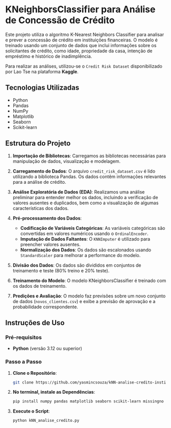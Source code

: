 # KNeighborsClassifier para Análise de Concessão de Crédito

Este projeto utiliza o algoritmo K-Nearest Neighbors Classifier para analisar e prever a concessão de crédito em instituições financeiras. O modelo é treinado usando um conjunto de dados que inclui informações sobre os solicitantes de crédito, como idade, propriedade da casa, intenção de empréstimo e histórico de inadimplência.

Para realizar as análises, utilizou-se o `Credit Risk Dataset` disponibilizado por Lao Tse na plataforma **Kaggle**.

## Tecnologias Utilizadas

- Python
- Pandas
- NumPy
- Matplotlib
- Seaborn
- Scikit-learn

## Estrutura do Projeto

1. **Importação de Bibliotecas**: Carregamos as bibliotecas necessárias para manipulação de dados, visualização e modelagem.
  
2. **Carregamento de Dados**: O arquivo `credit_risk_dataset.csv` é lido utilizando a biblioteca Pandas. Os dados contêm informações relevantes para a análise de crédito.

3. **Análise Exploratória de Dados (EDA)**: Realizamos uma análise preliminar para entender melhor os dados, incluindo a verificação de valores ausentes e duplicados, bem como a visualização de algumas características dos dados.

4. **Pré-processamento dos Dados**:
    - **Codificação de Variáveis Categóricas**: As variáveis categóricas são convertidas em valores numéricos usando o `OrdinalEncoder`.
    - **Imputação de Dados Faltantes**: O `KNNImputer` é utilizado para preencher valores ausentes.
    - **Normalização dos Dados**: Os dados são escalonados usando `StandardScaler` para melhorar a performance do modelo.

5. **Divisão dos Dados**: Os dados são divididos em conjuntos de treinamento e teste (80% treino e 20% teste).

6. **Treinamento do Modelo**: O modelo KNeighborsClassifier é treinado com os dados de treinamento.

7. **Predições e Avaliação**: O modelo faz previsões sobre um novo conjunto de dados (`novos_clientes.csv`) e exibe a previsão de aprovação e a probabilidade correspondente.

## Instruções de Uso

### Pré-requisitos

- **Python** (versão 3.12 ou superior)

### Passo a Passo

1. **Clone o Repositório**:
   ```bash
   git clone https://github.com/yasmincsouza/kNN-analise-credito-instituicao-financeira

2. **No terminal, instale as Dependências**:
   ```bash
   pip install numpy pandas matplotlib seaborn scikit-learn missingno

2. **Execute o Script**:
   ```bash
   python kNN_analise_credito.py